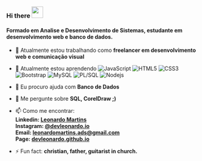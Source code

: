 ### Hi there <img src="https://raw.githubusercontent.com/aemmadi/aemmadi/master/wave.gif" width="30px">

#### Formado em Analise e Desenvolvimento de Sistemas, estudante em desenvolvimento web e banco de dados.

- 🔭 Atualmente estou trabalhando como <b>freelancer em desenvolvimento web e comunicação visual</b>



- 🌱 Atualmente estou aprendendo
![JavaScript](https://img.shields.io/badge/-JavaScript-black?style=flat-square&logo=javascript)
![HTML5](https://img.shields.io/badge/-HTML5-black?style=flat-square&logo=html5&logoColor=white)
![CSS3](https://img.shields.io/badge/-CSS3-black?style=flat-square&logo=css3)
![Bootstrap](https://img.shields.io/badge/-Bootstrap-black?style=flat-square&logo=bootstrap)
![MySQL](https://img.shields.io/badge/-MySQL-black?style=flat-square&logo=mysql)
![PL/SQL](https://img.shields.io/badge/-PL/SQL-black?style=flat-square&logo=oracle)
![Nodejs](https://img.shields.io/badge/-Nodejs-black?style=flat-square&logo=Node.js)

- 🤔 Eu procuro ajuda com <b>Banco de Dados</b>
- 💬 Me pergunte sobre <b>SQL, CorelDraw ;)</b>



- 📫 Como me encontrar:
  <b><br>Linkedin: <a href="https://www.linkedin.com/in/leonardomartinsads">Leonardo Martins</a></b>
  <b><br>Instagram: <a href="https://www.instagram.com/devleonardo.io">@devleonardo.io</a></b>
  <b><br>Email: <a href="mailto:leonardomartins.ads@gmail.com">leonardomartins.ads@gmail.com</a></b>
  <b><br>Page: <a href="https://devleonardo.github.io/">devleonardo.github.io</a></b>


- ⚡ Fun fact: <b>christian, father, guitarist in church.</b>
